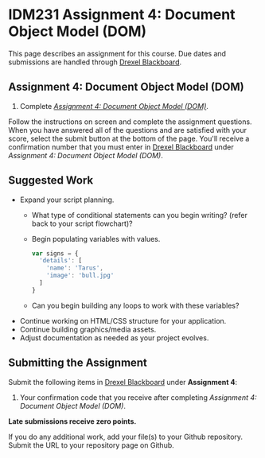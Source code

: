 # IDM231 Assignment 4: Document Object Model (DOM)

This page describes an assignment for this course. Due dates and submissions are handled through [Drexel Blackboard](https://learn.dcollege.net/).

## Assignment 4: Document Object Model (DOM)

1. Complete [_Assignment 4: Document Object Model (DOM)_](https://idm-hw.netlify.com/).

Follow the instructions on screen and complete the assignment questions. When you have answered all of the questions and are satisfied with your score, select the submit button at the bottom of the page. You'll receive a confirmation number that you must enter in [Drexel Blackboard](https://learn.dcollege.net/) under _Assignment 4: Document Object Model (DOM)_.

## Suggested Work

- Expand your script planning.
  - What type of conditional statements can you begin writing? (refer back to your script flowchart)?
  - Begin populating variables with values.

    ```javascript
    var signs = {
      'details': [
        'name': 'Tarus',
        'image': 'bull.jpg'
      ]
    }
    ```

  - Can you begin building any loops to work with these variables?
- Continue working on HTML/CSS structure for your application.
- Continue building graphics/media assets.
- Adjust documentation as needed as your project evolves.

## Submitting the Assignment

Submit the following items in [Drexel Blackboard](https://learn.dcollege.net/) under **Assignment 4**:

1. Your confirmation code that you receive after completing _Assignment 4: Document Object Model (DOM)_.

**Late submissions receive zero points.**

If you do any additional work, add your file(s) to your Github repository. Submit the URL to your repository page on Github.
